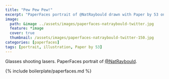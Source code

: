 ```yaml
---
title: "Pew Pew Pew!"
excerpt: "PaperFaces portrait of @NatRaybould drawn with Paper by 53 on an iPad."
image: 
  path: &image ../assets/images/paperfaces-natraybould-twitter.jpg 
  feature: *image
  cover: true
  thumbnail: /assets/images/paperfaces-natraybould-twitter-150.jpg
categories: [paperfaces]
tags: [portrait, illustration, Paper by 53]
---
```


Glasses shooting lasers. PaperFaces portrait of [@NatRaybould](https://twitter.com/NatRaybould).

{% include boilerplate/paperfaces.md %}
